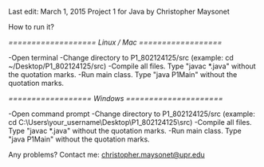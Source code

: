 Last edit: March 1, 2015
Project 1 for Java by Christopher Maysonet

How to run it?

*=================== Linux / Mac ==================*

-Open terminal
-Change directory to P1_802124125/src (example: cd ~/Desktop/P1_802124125/src)
-Compile all files. Type "javac *.java" without the quotation marks.
-Run main class. Type "java P1Main" without the quotation marks.


*================== Windows =====================*

-Open command prompt
-Change directory to P1_802124125/src (example: cd C:\Users\your_username\Desktop\P1_802124125\src)
-Compile all files. Type "javac *.java" without the quotation marks.
-Run main class. Type "java P1Main" without the quotation marks.

Any problems?
Contact me: christopher.maysonet@upr.edu

